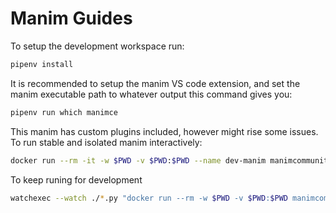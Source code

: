 # Manim Guides

To setup the development workspace run:

```bash
pipenv install
```

It is recommended to setup the manim VS code extension, and set the manim executable path to whatever output this command gives you:

```bash
pipenv run which manimce
```

This manim has custom plugins included, however might rise some issues.
To run stable and isolated manim interactively:

```bash
docker run --rm -it -w $PWD -v $PWD:$PWD --name dev-manim manimcommunity/manim /bin/bash
```

To keep runing for development

```sh
watchexec --watch ./*.py "docker run --rm -w $PWD -v $PWD:$PWD manimcommunity/manim manim scene.py GoChannels"
```